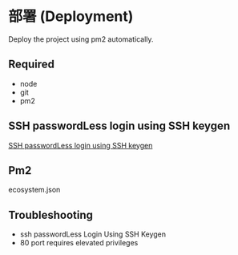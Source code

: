 # 部署 (Deployment)
Deploy the project using pm2 automatically.

## Required
- node
- git 
- pm2 

## SSH passwordLess login using SSH keygen
[SSH passwordLess login using SSH keygen](https://www.tecmint.com/ssh-passwordless-login-using-ssh-keygen-in-5-easy-steps)

## Pm2 
ecosystem.json

## Troubleshooting
- ssh passwordLess Login Using SSH Keygen
- 80 port requires elevated privileges

